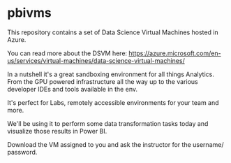 # pbivms
This repository contains a set of Data Science Virtual Machines hosted in Azure. 

You can read more about the DSVM here: https://azure.microsoft.com/en-us/services/virtual-machines/data-science-virtual-machines/ 

In a nutshell it's a great sandboxing environment for all things Analytics. From the GPU powered infrastructure all the way up to the various developer IDEs and tools available in the env.

It's perfect for Labs, remotely accessible environments for your team and more. 

We'll be using it to perform some data transformation tasks today and visualize those results in Power BI.

Download the VM assigned to you and ask the instructor for the username/ password.
